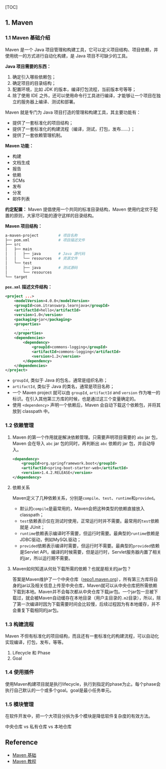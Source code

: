 [TOC]

## 1. Maven 

### 1.1 Maven 基础介绍

Maven 是一个 Java 项目管理和构建工具，它可以定义项目结构、项目依赖，并使用统一的方式进行自动化构建，是 Java 项目不可缺少的工具。

**Java 项目需要的东西：**

1. 确定引入哪些依赖包；
2. 确定项目的目录结构；
3. 配置环境，比如 JDK 的版本，编译打包流程，当前版本号等等；
4. 除了使用 IDE 之外，还可以使用命令行工具进行编译，才能够让一个项目在独立的服务器上编译、测试和部署。

Maven 就是专门为 Java 项目打造的管理和构建工具，其主要功能有：

* 提供了一套标准化的项目结构；
* 提供了一套标准化的构建流程（编译，测试，打包，发布……）；
* 提供了一套依赖管理机制。

**Maven 功能：**

* 构建
* 文档生成
* 报告
* 依赖
* SCMs
* 发布
* 分发
* 邮件列表

**约定配置：** Maven 提倡使用一个共同的标准目录结构，Maven 使用约定优于配置的原则，大家尽可能的遵守这样的目录结构。

**Maven 项目结构：**

```bash
a-maven-project			# 项目名称
├── pom.xml				# 项目描述文件
├── src
│   ├── main
│   │   ├── java		# Java 源代码
│   │   └── resources	# 资源文件
│   └── test
│       ├── java		# 测试源码
│       └── resources
└── target
```

**`pox.xml` 描述文件结构：**

```xml
<project ...>
	<modelVersion>4.0.0</modelVersion>
	<groupId>com.itranswarp.learnjava</groupId>
	<artifactId>hello</artifactId>
	<version>1.0</version>
	<packaging>jar</packaging>
	<properties>
        ...
	</properties>
	<dependencies>
        <dependency>
            <groupId>commons-logging</groupId>
            <artifactId>commons-logging</artifactId>
            <version>1.2</version>
        </dependency>
	</dependencies>
</project>

```

* `groupId`, 类似于 Java 的包名，通常是组织名称；
* `artifactId`, 类似于 Java 的类名，通常是项目名称；
* 一个 Maven project 就可以由 `groupId`, `artifactId` and `version` 作为唯一的标识。在引入其他第三方库的时候，也是通过这三个变量确定的。
* 使用 `<dependency>` 声明一个依赖后，Maven 会自动下载这个依赖包，并将其放到 classpath 中。



### 1.2 依赖管理

1. Maven 的第一个作用就是解决依赖管理。只需要声明项目需要的 `abs` jar 包，Maven 会在导入 `abc` jar 包的同时，再判断出 `abc` 依赖的 jar 包，并自动导入。

   ```xml
   <dependency>
       <groupId>org.springframework.boot</groupId>
       <artifactId>spring-boot-starter-web</artifactId>
       <version>1.4.2.RELEASE</version>
   </dependency>
   ```

2. 依赖关系

   Maven定义了几种依赖关系，分别是`compile`、`test`、`runtime`和`provided`。

   * 默认的`compile`是最常用的，Maven会把这种类型的依赖直接放入classpath；
   * `test`依赖表示仅在测试时使用，正常运行时并不需要。最常用的`test`依赖就是 JUnit；
   * `runtime`依赖表示编译时不需要，但运行时需要。最典型的`runtime`依赖是JDBC驱动，例如MySQL驱动；
   * `provided`依赖表示编译时需要，但运行时不需要。最典型的`provided`依赖是Servlet API，编译的时候需要，但是运行时，Servlet服务器内置了相关的jar，所以运行期不需要。

3. Maven如何知道从何处下载所需的依赖？也就是相关的jar包？

   答案是Maven维护了一个中央仓库（[repo1.maven.org](https://repo1.maven.org/)），所有第三方库将自身的jar以及相关信息上传至中央仓库，Maven就可以从中央仓库把所需依赖下载到本地。Maven并不会每次都从中央仓库下载jar包。一个jar包一旦被下载过，就会被Maven自动缓存在本地目录（用户主目录的`.m2`目录），所以，除了第一次编译时因为下载需要时间会比较慢，后续过程因为有本地缓存，并不会重复下载相同的jar包。



### 1.3 构建流程

Maven 不但有标准化的项目结构，而且还有一套标准化的构建流程，可以自动化实现编译，打包，发布，等等。

1. Lifecycle 和 Phase
2. Goal



### 1.4 使用插件

使用Maven构建项目就是执行lifecycle，执行到指定的phase为止。每个phase会执行自己默认的一个或多个goal。goal是最小任务单元。



### 1.5 模块管理

在软件开发中，把一个大项目分拆为多个模块是降低软件复杂度的有效方法。

中央仓库 vs 私有仓库 vs 本地仓库







## Reference

* [Maven 基础](https://www.liaoxuefeng.com/wiki/1252599548343744/1255945359327200)
* [Maven 教程](https://www.runoob.com/maven/maven-tutorial.html)